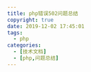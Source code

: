 ```yaml
---
title: php错误502问题总结
copyright: true
date: 2019-12-02 17:45:01
tags:
  - php
categories:
  - [技术文档]
  - [php,问题总结]
---
```

